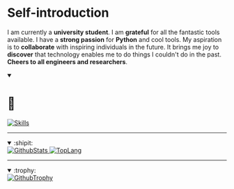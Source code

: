 <link rel="stylesheet" href="https://yoshiyuki-140.github.io/static/css/my_github_readme.css">

# Self-introduction
I am currently a **university student**.
I am **grateful** for all the fantastic tools available.
I have a **strong passion** for **Python** and cool tools.
My aspiration is to **collaborate** with inspiring individuals in the future.
It brings me joy to **discover** that technology enables me to do things I couldn't do in the past.
**Cheers to all engineers and researchers**.

<details open>
  <summary>

# 🎴
  </summary>
  <a href="https://skillicons.dev">
    <img src="https://skillicons.dev/icons?i=github,git,vim,python,django,vscode"
    alt="Skills"
    loading="lazy"
    >
  </a>
</details>

---

<details open>
  <summary><span class="status">:shipit:</span></summary>
  <div>
    <a href="">
      <img
        src="https://github-readme-stats.vercel.app/api?username=yoshiyuki-140&theme=blueberry&count_private=true&hide_border=true&line_height=20"
        alt="GithubStats"
        loading="lazy">
    </a>
    <a href="">
      <img
        src="https://github-readme-stats.vercel.app/api/top-langs/?username=yoshiyuki-140&layout=compact&theme=blueberry&count_private=true&hide_border=true"
        alt="TopLang"
        loading="lazy">
    </a>
  </div>
</details>

---

<details open>
  <summary>:trophy:</summary>
  <a href="">
    <img src="https://github-profile-trophy.vercel.app/?username=yoshiyuki-140&row=2&column=4&theme=radical"
      alt="GithubTrophy"
      loading="lazy">
  </a>
</details>
